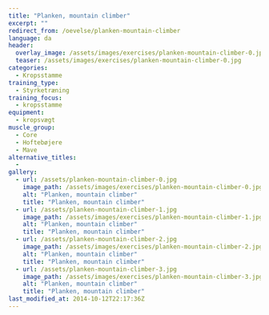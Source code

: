 ```yaml
---
title: "Planken, mountain climber"
excerpt: ""
redirect_from: /oevelse/planken-mountain-climber
language: da
header:
  overlay_image: /assets/images/exercises/planken-mountain-climber-0.jpg
  teaser: /assets/images/exercises/planken-mountain-climber-0.jpg
categories:
  - Kropsstamme
training_type: 
  - Styrketræning
training_focus: 
  - kropsstamme
equipment:
  - kropsvægt
muscle_group:
  - Core
  - Hoftebøjere
  - Mave
alternative_titles:
  - 
gallery:
  - url: /assets/planken-mountain-climber-0.jpg
    image_path: /assets/images/exercises/planken-mountain-climber-0.jpg
    alt: "Planken, mountain climber"
    title: "Planken, mountain climber"
  - url: /assets/planken-mountain-climber-1.jpg
    image_path: /assets/images/exercises/planken-mountain-climber-1.jpg
    alt: "Planken, mountain climber"
    title: "Planken, mountain climber"
  - url: /assets/planken-mountain-climber-2.jpg
    image_path: /assets/images/exercises/planken-mountain-climber-2.jpg
    alt: "Planken, mountain climber"
    title: "Planken, mountain climber"
  - url: /assets/planken-mountain-climber-3.jpg
    image_path: /assets/images/exercises/planken-mountain-climber-3.jpg
    alt: "Planken, mountain climber"
    title: "Planken, mountain climber"
last_modified_at: 2014-10-12T22:17:36Z
---
```



